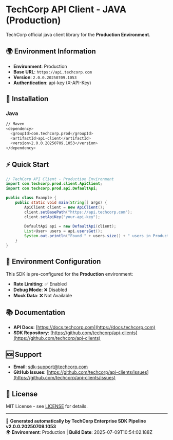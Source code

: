 # TechCorp API Client - JAVA (Production)

TechCorp official java client library for the **Production Environment**.

## 🌍 Environment Information

- **Environment**: Production
- **Base URL**: `https://api.techcorp.com`
- **Version**: `2.0.0.20250709.1053`
- **Authentication**: api-key (X-API-Key)

## 🚀 Installation

### Java

```bash
// Maven
<dependency>
  <groupId>com.techcorp.prod</groupId>
  <artifactId>api-client</artifactId>
  <version>2.0.0.20250709.1053</version>
</dependency>
```

## ⚡ Quick Start

```java
// TechCorp API Client - Production Environment
import com.techcorp.prod.client.ApiClient;
import com.techcorp.prod.api.DefaultApi;

public class Example {
    public static void main(String[] args) {
        ApiClient client = new ApiClient();
        client.setBasePath("https://api.techcorp.com");
        client.setApiKey("your-api-key");
        
        DefaultApi api = new DefaultApi(client);
        List<User> users = api.usersGet();
        System.out.println("Found " + users.size() + " users in Production");
    }
}
```

## 🔧 Environment Configuration

This SDK is pre-configured for the **Production** environment:

- **Rate Limiting**: ✅ Enabled
- **Debug Mode**: ❌ Disabled  
- **Mock Data**: ❌ Not Available

## 📚 Documentation

- **API Docs**: [https://docs.techcorp.com](https://docs.techcorp.com)
- **SDK Repository**: [https://github.com/techcorp/api-clients](https://github.com/techcorp/api-clients)

## 🆘 Support

- **Email**: [sdk-support@techcorp.com](mailto:sdk-support@techcorp.com)
- **GitHub Issues**: [https://github.com/techcorp/api-clients/issues](https://github.com/techcorp/api-clients/issues)

## 📄 License

MIT License - see [LICENSE](https://opensource.org/licenses/MIT) for details.

---
🤖 **Generated automatically by TechCorp Enterprise SDK Pipeline v2.0.0.20250709.1053**  
🌍 **Environment**: Production | **Build Date**: 2025-07-09T10:54:02.188Z
